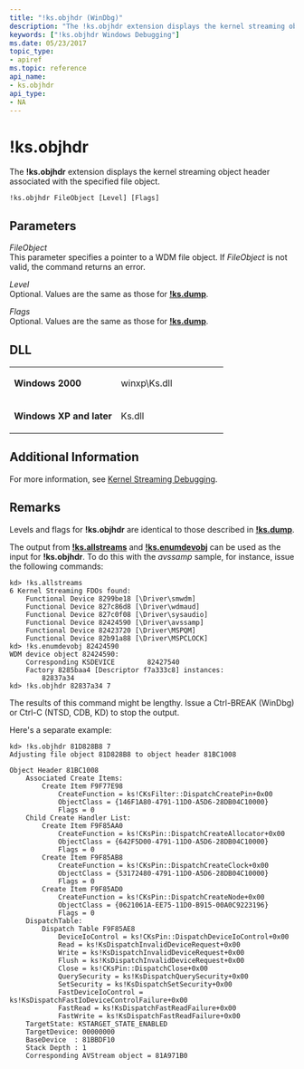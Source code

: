 ```yaml
---
title: "!ks.objhdr (WinDbg)"
description: "The !ks.objhdr extension displays the kernel streaming object header associated with the specified file object."
keywords: ["!ks.objhdr Windows Debugging"]
ms.date: 05/23/2017
topic_type:
- apiref
ms.topic: reference
api_name:
- ks.objhdr
api_type:
- NA
---
```


# !ks.objhdr


The **!ks.objhdr** extension displays the kernel streaming object header associated with the specified file object.

```dbgcmd
!ks.objhdr FileObject [Level] [Flags]  
```

## Parameters


<span id="_______FileObject______"></span><span id="_______fileobject______"></span><span id="_______FILEOBJECT______"></span> *FileObject*   
This parameter specifies a pointer to a WDM file object. If *FileObject* is not valid, the command returns an error.

<span id="_______Level______"></span><span id="_______level______"></span><span id="_______LEVEL______"></span> *Level*   
Optional. Values are the same as those for [**!ks.dump**](-ks-dump.md).

<span id="_______Flags______"></span><span id="_______flags______"></span><span id="_______FLAGS______"></span> *Flags*   
Optional. Values are the same as those for [**!ks.dump**](-ks-dump.md).

## DLL

<table>
<colgroup>
<col width="50%" />
<col width="50%" />
</colgroup>
<tbody>
<tr class="odd">
<td align="left"><p><strong>Windows 2000</strong></p></td>
<td align="left"><p>winxp\Ks.dll</p></td>
</tr>
<tr class="even">
<td align="left"><p><strong>Windows XP and later</strong></p></td>
<td align="left"><p>Ks.dll</p></td>
</tr>
</tbody>
</table>

 

## Additional Information

For more information, see [Kernel Streaming Debugging](../debugger/kernel-streaming-debugging.md).

## Remarks

Levels and flags for **!ks.objhdr** are identical to those described in [**!ks.dump**](-ks-dump.md).

The output from [**!ks.allstreams**](-ks-allstreams.md) and [**!ks.enumdevobj**](-ks-enumdevobj.md) can be used as the input for **!ks.objhdr**. To do this with the *avssamp* sample, for instance, issue the following commands:

```dbgcmd
kd> !ks.allstreams
6 Kernel Streaming FDOs found:
    Functional Device 8299be18 [\Driver\smwdm]
    Functional Device 827c86d8 [\Driver\wdmaud]
    Functional Device 827c0f08 [\Driver\sysaudio]
    Functional Device 82424590 [\Driver\avssamp]
    Functional Device 82423720 [\Driver\MSPQM]
    Functional Device 82b91a88 [\Driver\MSPCLOCK]
kd> !ks.enumdevobj 82424590
WDM device object 82424590:
    Corresponding KSDEVICE        82427540
    Factory 8285baa4 [Descriptor f7a333c8] instances:
        82837a34 
kd> !ks.objhdr 82837a34 7
```

The results of this command might be lengthy. Issue a Ctrl-BREAK (WinDbg) or Ctrl-C (NTSD, CDB, KD) to stop the output.

Here's a separate example:

```dbgcmd
kd> !ks.objhdr 81D828B8 7
Adjusting file object 81D828B8 to object header 81BC1008

Object Header 81BC1008
    Associated Create Items:
        Create Item F9F77E98
            CreateFunction = ks!CKsFilter::DispatchCreatePin+0x00
            ObjectClass = {146F1A80-4791-11D0-A5D6-28DB04C10000}
            Flags = 0
    Child Create Handler List:
        Create Item F9F85AA0
            CreateFunction = ks!CKsPin::DispatchCreateAllocator+0x00
            ObjectClass = {642F5D00-4791-11D0-A5D6-28DB04C10000}
            Flags = 0
        Create Item F9F85AB8
            CreateFunction = ks!CKsPin::DispatchCreateClock+0x00
            ObjectClass = {53172480-4791-11D0-A5D6-28DB04C10000}
            Flags = 0
        Create Item F9F85AD0
            CreateFunction = ks!CKsPin::DispatchCreateNode+0x00
            ObjectClass = {0621061A-EE75-11D0-B915-00A0C9223196}
            Flags = 0
    DispatchTable:
        Dispatch Table F9F85AE8
            DeviceIoControl = ks!CKsPin::DispatchDeviceIoControl+0x00
            Read = ks!KsDispatchInvalidDeviceRequest+0x00
            Write = ks!KsDispatchInvalidDeviceRequest+0x00
            Flush = ks!KsDispatchInvalidDeviceRequest+0x00
            Close = ks!CKsPin::DispatchClose+0x00
            QuerySecurity = ks!KsDispatchQuerySecurity+0x00
            SetSecurity = ks!KsDispatchSetSecurity+0x00
            FastDeviceIoControl = ks!KsDispatchFastIoDeviceControlFailure+0x00
            FastRead = ks!KsDispatchFastReadFailure+0x00
            FastWrite = ks!KsDispatchFastReadFailure+0x00
    TargetState: KSTARGET_STATE_ENABLED
    TargetDevice: 00000000
    BaseDevice  : 81BBDF10
    Stack Depth : 1
    Corresponding AVStream object = 81A971B0
```

